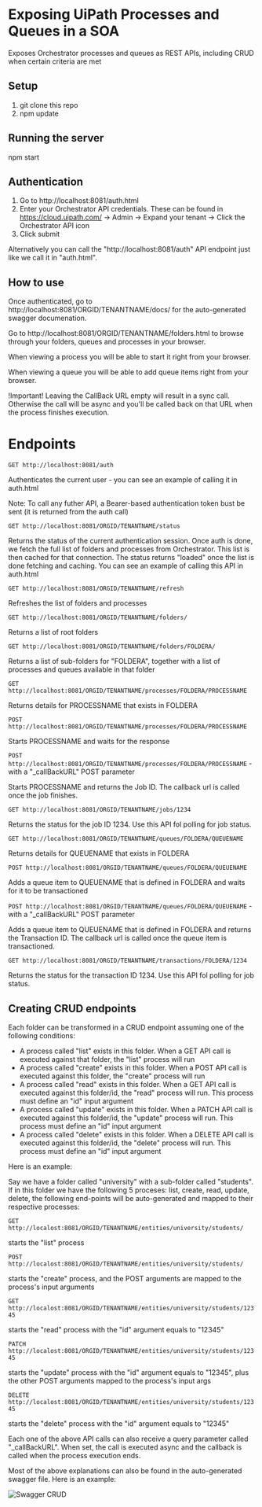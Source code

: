 # Exposing UiPath Processes and Queues in a SOA
Exposes Orchestrator processes and queues as REST APIs, including CRUD when certain criteria are met

## Setup
1. git clone this repo
2. npm update


## Running the server
npm start

## Authentication
1. Go to http://localhost:8081/auth.html
2. Enter your Orchestrator API credentials. These can be found in https://cloud.uipath.com/ -> Admin -> Expand your tenant -> Click the Orchestrator API icon
3. Click submit

Alternatively you can call the "http://localhost:8081/auth" API endpoint just like we call it in "auth.html".

## How to use
Once authenticated, go to http://localhost:8081/ORGID/TENANTNAME/docs/ for the auto-generated swagger documenation.

Go to http://localhost:8081/ORGID/TENANTNAME/folders.html to browse through your folders, queues and processes in your browser.

When viewing a process you will be able to start it right from your browser. 

When viewing a queue you will be able to add queue items right from your browser. 

!Important!
Leaving the CallBack URL empty will result in a sync call. Otherwise the call will be async and you'll be called back on that URL when the process finishes execution.

# Endpoints

`GET http://localhost:8081/auth`

Authenticates the current user - you can see an example of calling it in auth.html

Note: To call any futher API, a Bearer-based authentication token bust be sent (it is returned from the auth call)

`GET http://localhost:8081/ORGID/TENANTNAME/status`

Returns the status of the current authentication session. Once auth is done, we fetch the full list of folders and processes from Orchestrator. This list is then cached for that connection. The status returns "loaded" once the list is done fetching and caching. You can see an example of calling this API in auth.html

`GET http://localhost:8081/ORGID/TENANTNAME/refresh`

Refreshes the list of folders and processes

`GET http://localhost:8081/ORGID/TENANTNAME/folders/`

Returns a list of root folders

`GET http://localhost:8081/ORGID/TENANTNAME/folders/FOLDERA/`

Returns a list of sub-folders for "FOLDERA", together with a list of processes and queues available in that folder

`GET http://localhost:8081/ORGID/TENANTNAME/processes/FOLDERA/PROCESSNAME`

Returns details for PROCESSNAME that exists in FOLDERA

`POST http://localhost:8081/ORGID/TENANTNAME/processes/FOLDERA/PROCESSNAME`

Starts PROCESSNAME and waits for the response

`POST http://localhost:8081/ORGID/TENANTNAME/processes/FOLDERA/PROCESSNAME` - with a "\_callBackURL" POST parameter

Starts PROCESSNAME and returns the Job ID. The callback url is called once the job finishes.

`GET http://localhost:8081/ORGID/TENANTNAME/jobs/1234`

Returns the status for the job ID 1234. Use this API fol polling for job status.

`GET http://localhost:8081/ORGID/TENANTNAME/queues/FOLDERA/QUEUENAME`

Returns details for QUEUENAME that exists in FOLDERA

`POST http://localhost:8081/ORGID/TENANTNAME/queues/FOLDERA/QUEUENAME`

Adds a queue item to QUEUENAME that is defined in FOLDERA and waits for it to be transactioned

`POST http://localhost:8081/ORGID/TENANTNAME/queues/FOLDERA/QUEUENAME` - with a "\_callBackURL" POST parameter

Adds a queue item to QUEUENAME that is defined in FOLDERA and returns the Transaction ID. The callback url is called once the queue item is transactioned.

`GET http://localhost:8081/ORGID/TENANTNAME/transactions/FOLDERA/1234`

Returns the status for the transaction ID 1234. Use this API fol polling for job status.

## Creating CRUD endpoints
Each folder can be transformed in a CRUD endpoint assuming one of the following conditions:
* A process called "list" exists in this folder. When a GET API call is executed against that folder, the "list" process will run
* A process called "create" exists in this folder. When a POST API call is executed against this folder, the "create" process will run
* A process called "read" exists in this folder. When a GET API call is executed against this folder/id, the "read" process will run. This process must define an "id" input argument
* A process called "update" exists in this folder. When a PATCH API call is executed against this folder/id, the "update" process will run. This process must define an "id" input argument
* A process called "delete" exists in this folder. When a DELETE API call is executed against this folder/id, the "delete" process will run. This process must define an "id" input argument

Here is an example:

Say we have a folder called "university" with a sub-folder called "students".
If in this folder we have the following 5 proceses: list, create, read, update, delete, the following end-points will be auto-generated and mapped to their respective processes:

`GET http://localost:8081/ORGID/TENANTNAME/entities/university/students/`

starts the "list" process

`POST http://localost:8081/ORGID/TENANTNAME/entities/university/students/`

starts the "create" process, and the POST arguments are mapped to the process's input arguments

`GET http://localost:8081/ORGID/TENANTNAME/entities/university/students/12345`

starts the "read" process with the "id" argument equals to "12345"

`PATCH http://localost:8081/ORGID/TENANTNAME/entities/university/students/12345`

starts the "update" process with the "id" argument equals to "12345", plus the other POST arguments mapped to the process's input args

`DELETE http://localost:8081/ORGID/TENANTNAME/entities/university/students/12345`

starts the "delete" process with the "id" argument equals to "12345"

Each one of the above API calls can also receive a query parameter called "\_callBackURL". When set, the call is executed async and the callback is called when the process execution ends.

Most of the above explanations can also be found in the auto-generated swagger file. Here is an example:

![](https://content.screencast.com/users/BogdanCR/folders/Capture/media/bf22cdfe-ef9c-45b2-aac7-ed27356fe965/LWR_Recording.png "Swagger CRUD")

